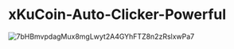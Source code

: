 # xKuCoin-Auto-Clicker-Powerful
![7bHBmvpdagMux8mgLwyt2A4GYhFTZ8n2zRslxwPa7](https://github.com/user-attachments/assets/2ea56807-a163-4cd8-932e-2c118631eec2)
